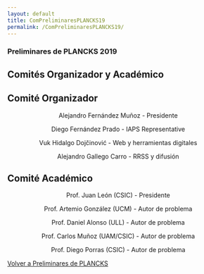 ```yaml
---
layout: default
title: ComPreliminaresPLANCKS19
permalink: /ComPreliminaresPLANCKS19/
---
```


<div class="no-pad-top" id="index-page">
  <div class="container">
        <h3 class="justify"><strong>Preliminares de PLANCKS 2019</strong></h3>
          <h2 class="justify"><strong>Comités Organizador y Académico</strong></h2>
    <div class="section">
      <div class="row">
        <div class="col s12 m6">
          <div class="icon-block">
            <h2 class="center">Comité Organizador</h2>
            <p align="center">Alejandro Fernández Muñoz - Presidente</p>
            <p align="center">Diego Fernández Prado - IAPS Representative</p>
            <p align="center">Vuk Hidalgo Dojčinović - Web y herramientas digitales</p>
            <p align="center">Alejandro Gallego Carro - RRSS y difusión</p>
          </div>
        </div>
        <div class="col s12 m6">
          <div class="icon-block">
            <h2 class="center">Comité Académico</h2>
            <p align="center">Prof. Juan León (CSIC) - Presidente</p>
            <p align="center">Prof. Artemio González (UCM) - Autor de problema</p>
            <p align="center">Prof. Daniel Alonso (ULL) - Autor de problema</p>
            <p align="center">Prof. Carlos Muñoz (UAM/CSIC) - Autor de problema</p>
            <p align="center">Prof. Diego Porras (CSIC) - Autor de problema</p>
          </div>
        </div>
      </div>
    </div>
  </div>
  <div class="container">
    <div class="section">
      <div class="row center">
        <a href="{{ site.url }}/PreliminaresPLANCKS/" id="about-button" class="btn-large waves-effect waves-light">Volver a Preliminares de PLANCKS</a>
      </div>
    </div>
  </div>  
</div>
